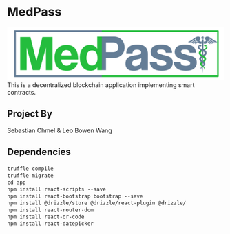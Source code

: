 # MedPass
![MedPass](/app/src/img/logo.png)
This is a decentralized blockchain application implementing smart contracts.

## Project By
Sebastian Chmel & Leo Bowen Wang

## Dependencies
```
truffle compile
truffle migrate
cd app
npm install react-scripts --save
npm install react-bootstrap bootstrap --save
npm install @drizzle/store @drizzle/react-plugin @drizzle/
npm install react-router-dom
npm install react-qr-code
npm install react-datepicker
```